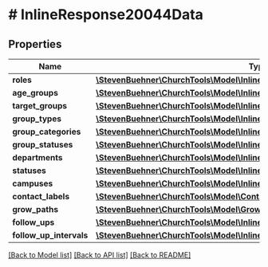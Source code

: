 # # InlineResponse20044Data

## Properties

Name | Type | Description | Notes
------------ | ------------- | ------------- | -------------
**roles** | [**\StevenBuehner\ChurchTools\Model\InlineResponse20042Data[]**](InlineResponse20042Data.md) |  | [optional]
**age_groups** | [**\StevenBuehner\ChurchTools\Model\InlineResponse20044DataAgeGroups[]**](InlineResponse20044DataAgeGroups.md) |  | [optional]
**target_groups** | [**\StevenBuehner\ChurchTools\Model\InlineResponse20044DataTargetGroups[]**](InlineResponse20044DataTargetGroups.md) |  | [optional]
**group_types** | [**\StevenBuehner\ChurchTools\Model\InlineResponse20044DataGroupTypes[]**](InlineResponse20044DataGroupTypes.md) |  | [optional]
**group_categories** | [**\StevenBuehner\ChurchTools\Model\InlineResponse20044DataGroupCategories[]**](InlineResponse20044DataGroupCategories.md) |  | [optional]
**group_statuses** | [**\StevenBuehner\ChurchTools\Model\InlineResponse20044DataGroupStatuses[]**](InlineResponse20044DataGroupStatuses.md) |  | [optional]
**departments** | [**\StevenBuehner\ChurchTools\Model\InlineResponse20030Data[]**](InlineResponse20030Data.md) |  | [optional]
**statuses** | [**\StevenBuehner\ChurchTools\Model\InlineResponse2005Data[]**](InlineResponse2005Data.md) |  | [optional]
**campuses** | [**\StevenBuehner\ChurchTools\Model\InlineResponse2002Data[]**](InlineResponse2002Data.md) |  | [optional]
**contact_labels** | [**\StevenBuehner\ChurchTools\Model\ContactLabel[]**](ContactLabel.md) |  | [optional]
**grow_paths** | [**\StevenBuehner\ChurchTools\Model\GrowPath[]**](GrowPath.md) |  | [optional]
**follow_ups** | [**\StevenBuehner\ChurchTools\Model\InlineResponse20044DataFollowUps[]**](InlineResponse20044DataFollowUps.md) |  | [optional]
**follow_up_intervals** | [**\StevenBuehner\ChurchTools\Model\InlineResponse20044DataFollowUpIntervals[]**](InlineResponse20044DataFollowUpIntervals.md) |  | [optional]

[[Back to Model list]](../../README.md#models) [[Back to API list]](../../README.md#endpoints) [[Back to README]](../../README.md)
